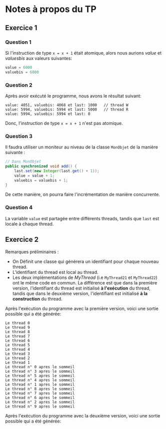 
# Notes à propos du TP #

## Exercice 1 ##

### Question 1 ###

Si l'instruction de type ``` x = x + 1 ``` était atomique, alors nous aurions *value*
et *valuesbis* aux valeurs suivantes:

```java
value = 6000
valuebis = 6000
```

### Question 2 ###

Après avoir exécuté le programme, nous avons le résultat suivant:

```
value: 4051, valuebis: 4068 et last: 1000   // thread W
value: 5994, valuebis: 5994 et last: 5000   // thread R
value: 5994, valuebis: 5994 et last: 0
```

Donc, l'instruction de type ``` x = x + 1 ``` n'est pas atomique.

### Question 3 ###

Il faudra utiliser un moniteur au niveau de la classe ```MonObjet``` de la manière suivante :

```java
// Dans MonObjet
public synchronized void add() {
    last.set(new Integer(last.get() + 1));
    value = value + 1;
    valuebis = valuebis + 1;
}
```
De cette manière, on pourra faire l'incrémentation de manière concurrente.

### Question 4 ###

La variable ```value``` est partagée entre différents threads, tandis que ```last``` est locale à chaque thread.

## Exercice 2 ##

Remarques préliminaires :

- On Définit une classe qui générera un identifiant pour chaque nouveau thread.
- L'identifiant du thread est local au thread.
- Les deux implémentations de *MyThread* (i.e ```MyThread21``` et ```MyThread22```) ont le même code en commun. La différence est que dans la première version, l'identifiant du thread est initialisé **à l'exécution** du thread, tandis que dans le deuxième version, l'identifiant est initialisé **à la construction** du thread.

Après l'exécution du programme avec la première version, voici une sortie possible qui a été générée:

```
Le thread 0
Le thread 9
Le thread 8
Le thread 7
Le thread 6
Le thread 5
Le thread 4
Le thread 3
Le thread 2
Le thread 1
Le thread n° 0 apres le sommeil
Le thread n° 3 apres le sommeil
Le thread n° 5 apres le sommeil
Le thread n° 4 apres le sommeil
Le thread n° 1 apres le sommeil
Le thread n° 8 apres le sommeil
Le thread n° 7 apres le sommeil
Le thread n° 6 apres le sommeil
Le thread n° 2 apres le sommeil
Le thread n° 9 apres le sommeil
```

Après l'exécution du programme avec la deuxième version, voici une sortie possible qui a été générée:

```
```
